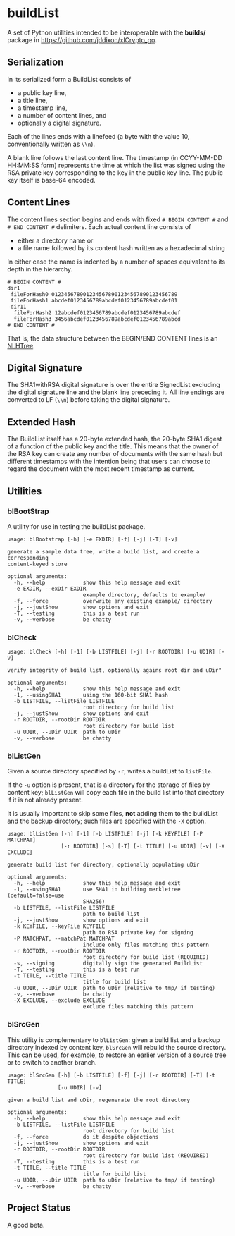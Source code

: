 <h1 class="libTop">buildList</h1>

A set of Python utilities intended to be interoperable with the
**builds/** package in https://github.com/jddixon/xlCrypto_go.

## Serialization

In its serialized form a BuildList consists of

* a public key line,
* a title line,
* a timestamp line,
* a number of content lines, and
* optionally a digital signature.

Each of the lines ends with a linefeed (a byte with the value 10,
conventionally written as `\\n`).

A blank line follows the last content line.  The timestamp (in
CCYY-MM-DD HH:MM:SS form) represents the time at which the list
was signed using the RSA private key corresponding to the key in
the public key line.  The public key itself is base-64 encoded.

## Content Lines

The content lines section begins and ends with fixed `# BEGIN CONTENT #`
and `# END CONTENT #` delimiters.  Each actual content line consists of

* either a directory name or
* a file name followed by its content hash written as a hexadecimal string

In either case the name
is indented by a number of spaces equivalent to its depth in the hierarchy.

	# BEGIN CONTENT #
	dir1
	 fileForHash0 0123456789012345678901234567890123456789
	 fileForHash1 abcdef0123456789abcdef0123456789abcdef01
	 dir11
	  fileForHash2 12abcdef0123456789abcdef0123456789abcdef
	  fileForHash3 3456abcdef0123456789abcdef0123456789abcd
	# END CONTENT #

That is, the data structure between the BEGIN/END CONTENT lines is an
[NLHTree](http://jddixon.github.io/nlhtree_py).

## Digital Signature

The SHA1withRSA digital signature is over the entire SignedList excluding
the digital signature line and the blank line preceding it.  All line
endings are converted to LF (`\\n`) before taking the digital signature.

## Extended Hash

The BuildList itself has a 20-byte extended hash, the 20-byte SHA1
digest of a function of the public key and the title.  This means
that the owner of the RSA key can create any number of documents
with the same hash but different timestamps with the intention
being that users can choose to regard the document with the most
recent timestamp as current.

## Utilities

### blBootStrap

A utility for use in testing the buildList package.

	usage: blBootstrap [-h] [-e EXDIR] [-f] [-j] [-T] [-v]
	
	generate a sample data tree, write a build list, and create a corresponding
	content-keyed store
	
	optional arguments:
	  -h, --help            show this help message and exit
	  -e EXDIR, --exDir EXDIR
	                        example directory, defaults to example/
	  -f, --force           overwrite any existing example/ directory
	  -j, --justShow        show options and exit
	  -T, --testing         this is a test run
	  -v, --verbose         be chatty

### blCheck

	usage: blCheck [-h] [-1] [-b LISTFILE] [-j] [-r ROOTDIR] [-u UDIR] [-v]
	
	verify integrity of build list, optionally agains root dir and uDir"
	
	optional arguments:
	  -h, --help            show this help message and exit
	  -1, --usingSHA1       using the 160-bit SHA1 hash
	  -b LISTFILE, --listFile LISTFILE
	                        root directory for build list
	  -j, --justShow        show options and exit
	  -r ROOTDIR, --rootDir ROOTDIR
	                        root directory for build list
	  -u UDIR, --uDir UDIR  path to uDir
	  -v, --verbose         be chatty

### blListGen

Given a source directory specified by `-r`, writes a buildList to `listFile`.

If the `-u` option is present, that is a directory for the storage of files
by content key; `blListGen` will copy each file in the build list into that
directory if it is not already present.

It is usually important to skip some files, **not** adding them to the
buildList and the backup directory; such files are
specified with the `-X` option.

	usage: blListGen [-h] [-1] [-b LISTFILE] [-j] [-k KEYFILE] [-P MATCHPAT]
	                 [-r ROOTDIR] [-s] [-T] [-t TITLE] [-u UDIR] [-v] [-X EXCLUDE]
	
	generate build list for directory, optionally populating uDir
	
	optional arguments:
	  -h, --help            show this help message and exit
	  -1, --usingSHA1       use SHA1 in building merkletree (default=false=use
	                        SHA256)
	  -b LISTFILE, --listFile LISTFILE
	                        path to build list
	  -j, --justShow        show options and exit
	  -k KEYFILE, --keyFile KEYFILE
	                        path to RSA private key for signing
	  -P MATCHPAT, --matchPat MATCHPAT
	                        include only files matching this pattern
	  -r ROOTDIR, --rootDir ROOTDIR
	                        root directory for build list (REQUIRED)
	  -s, --signing         digitally sign the generated BuildList
	  -T, --testing         this is a test run
	  -t TITLE, --title TITLE
	                        title for build list
	  -u UDIR, --uDir UDIR  path to uDir (relative to tmp/ if testing)
	  -v, --verbose         be chatty
	  -X EXCLUDE, --exclude EXCLUDE
	                        exclude files matching this pattern

### blSrcGen

This utility is complementary to `blListGen`: given a build list and
a backup directory indexed by content key, `blSrcGen` will rebuild the
source directory.  This can be used, for example, to restore an earlier
version of a source tree or to switch to another branch.

	usage: blSrcGen [-h] [-b LISTFILE] [-f] [-j] [-r ROOTDIR] [-T] [-t TITLE]
	                [-u UDIR] [-v]
	
	given a build list and uDir, regenerate the root directory
	
	optional arguments:
	  -h, --help            show this help message and exit
	  -b LISTFILE, --listFile LISTFILE
	                        root directory for build list
	  -f, --force           do it despite objections
	  -j, --justShow        show options and exit
	  -r ROOTDIR, --rootDir ROOTDIR
	                        root directory for build list (REQUIRED)
	  -T, --testing         this is a test run
	  -t TITLE, --title TITLE
	                        title for build list
	  -u UDIR, --uDir UDIR  path to uDir (relative to tmp/ if testing)
	  -v, --verbose         be chatty

## Project Status

A good beta.


